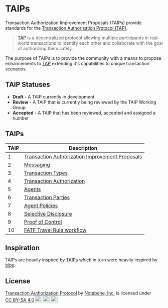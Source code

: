 # TAIPs

Transaction Authorization Improvement Proposals (TAIPs) provide standards for the [Transaction Authorization Protocol (TAP)](https://tap.rsvp).

> [TAP](https://tap.rsvp) is a decentralized protocol allowing multiple participants in real-world transactions to identify each other and collaborate with the goal of authorizing them safely.

The purpose of TAIPs is to provide the community with a means to propose enhancements to [TAP](https://tap.rsvp) extending it's capabilities to unique transaction scenarios.

## TAIP Statuses

- **Draft** - A TAIP currently in development
- **Review** - A TAIP that is currently being reviewed by the TAIP Working Group
- **Accepted** - A TAIP that has been reviewed, accepted and assigned a number

## TAIPs

| TAIP | Description                                                            |
|------|------------------------------------------------------------------------|
| 1    | [Transaction Authorization Improvement Proposals](./TAIPS/taip-1.md)   |
| 2    | [Messaging](./TAIPS/taip-2.md)                                         |
| 3    | [Transaction Types](./TAIPS/taip-3.md)                                 |
| 4    | [Transaction Authorization](./TAIPS/taip-4.md)                         |
| 5    | [Agents](./TAIPS/taip-5.md)                                            |
| 6    | [Transaction Parties](./TAIPS/taip-6.md)                               |
| 7    | [Agent Policies](./TAIPS/taip-7.md)                                    |
| 8    | [Selective Disclosure](./TAIPS/taip-8.md)                              |
| 9    | [Proof of Control](./TAIPS/taip-9.md)                                  |
| 10   |[FATF Travel Rule workflow](./TAIPS/taip-10.md)                         |

## Inspiration

TAIPs are heavily inspired by [TAIPs](https://github.com/ChainAgnostic/TAIPs) which in turn were heavily inspired by [bips](https://github.com/bitcoin/bips).


## License

<p xmlns:cc="http://creativecommons.org/ns#" xmlns:dct="http://purl.org/dc/terms/"><a property="dct:title" rel="cc:attributionURL" href="https://tap.rsvp">Transaction Authorization Protocol</a> by <a rel="cc:attributionURL dct:creator" property="cc:attributionName" href="https://notabene.id">Notabene, Inc.</a> is licensed under <a href="http://creativecommons.org/licenses/by-sa/4.0/?ref=chooser-v1" target="_blank" rel="license noopener noreferrer" style="display:inline-block;">CC BY-SA 4.0<img style="height:22px!important;margin-left:3px;vertical-align:text-bottom;" src="https://mirrors.creativecommons.org/presskit/icons/cc.svg?ref=chooser-v1"><img style="height:22px!important;margin-left:3px;vertical-align:text-bottom;" src="https://mirrors.creativecommons.org/presskit/icons/by.svg?ref=chooser-v1"><img style="height:22px!important;margin-left:3px;vertical-align:text-bottom;" src="https://mirrors.creativecommons.org/presskit/icons/sa.svg?ref=chooser-v1"></a></p>